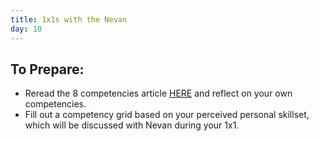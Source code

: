 ```yaml
---
title: 1x1s with the Nevan
day: 10
---
```


To Prepare:
------------
- Reread the 8 competencies article [HERE](https://www.userfocus.co.uk/articles/8-competencies-of-user-experience.html) and reflect on your own competencies.
- Fill out a competency grid based on your perceived personal skillset, which will be discussed with Nevan during your 1x1. 
